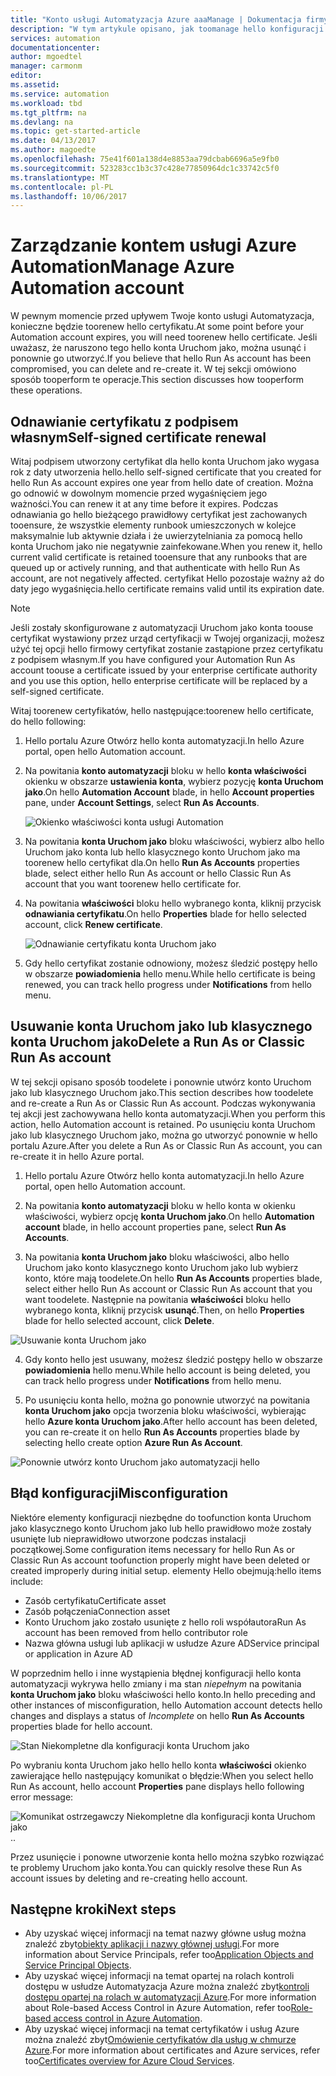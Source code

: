 ```yaml
---
title: "Konto usługi Automatyzacja Azure aaaManage | Dokumentacja firmy Microsoft"
description: "W tym artykule opisano, jak toomanage hello konfiguracji Twoje konto usługi Automatyzacja, takie jak odnawiania certyfikatu, usuwanie i błędnej konfiguracji."
services: automation
documentationcenter: 
author: mgoedtel
manager: carmonm
editor: 
ms.assetid: 
ms.service: automation
ms.workload: tbd
ms.tgt_pltfrm: na
ms.devlang: na
ms.topic: get-started-article
ms.date: 04/13/2017
ms.author: magoedte
ms.openlocfilehash: 75e41f601a138d4e8853aa79dcbab6696a5e9fb0
ms.sourcegitcommit: 523283cc1b3c37c428e77850964dc1c33742c5f0
ms.translationtype: MT
ms.contentlocale: pl-PL
ms.lasthandoff: 10/06/2017
---
```

# <a name="manage-azure-automation-account"></a><span data-ttu-id="aef81-103">Zarządzanie kontem usługi Azure Automation</span><span class="sxs-lookup"><span data-stu-id="aef81-103">Manage Azure Automation account</span></span>
<span data-ttu-id="aef81-104">W pewnym momencie przed upływem Twoje konto usługi Automatyzacja, konieczne będzie toorenew hello certyfikatu.</span><span class="sxs-lookup"><span data-stu-id="aef81-104">At some point before your Automation account expires, you will need toorenew hello certificate.</span></span> <span data-ttu-id="aef81-105">Jeśli uważasz, że naruszono tego hello konta Uruchom jako, można usunąć i ponownie go utworzyć.</span><span class="sxs-lookup"><span data-stu-id="aef81-105">If you believe that hello Run As account has been compromised, you can delete and re-create it.</span></span> <span data-ttu-id="aef81-106">W tej sekcji omówiono sposób tooperform te operacje.</span><span class="sxs-lookup"><span data-stu-id="aef81-106">This section discusses how tooperform these operations.</span></span>

## <a name="self-signed-certificate-renewal"></a><span data-ttu-id="aef81-107">Odnawianie certyfikatu z podpisem własnym</span><span class="sxs-lookup"><span data-stu-id="aef81-107">Self-signed certificate renewal</span></span>
<span data-ttu-id="aef81-108">Witaj podpisem utworzony certyfikat dla hello konta Uruchom jako wygasa rok z daty utworzenia hello.</span><span class="sxs-lookup"><span data-stu-id="aef81-108">hello self-signed certificate that you created for hello Run As account expires one year from hello date of creation.</span></span> <span data-ttu-id="aef81-109">Można go odnowić w dowolnym momencie przed wygaśnięciem jego ważności.</span><span class="sxs-lookup"><span data-stu-id="aef81-109">You can renew it at any time before it expires.</span></span> <span data-ttu-id="aef81-110">Podczas odnawiania go hello bieżącego prawidłowy certyfikat jest zachowanych tooensure, że wszystkie elementy runbook umieszczonych w kolejce maksymalnie lub aktywnie działa i że uwierzytelniania za pomocą hello konta Uruchom jako nie negatywnie zainfekowane.</span><span class="sxs-lookup"><span data-stu-id="aef81-110">When you renew it, hello current valid certificate is retained tooensure that any runbooks that are queued up or actively running, and that authenticate with hello Run As account, are not negatively affected.</span></span> <span data-ttu-id="aef81-111">certyfikat Hello pozostaje ważny aż do daty jego wygaśnięcia.</span><span class="sxs-lookup"><span data-stu-id="aef81-111">hello certificate remains valid until its expiration date.</span></span>

> [!NOTE]
> <span data-ttu-id="aef81-112">Jeśli zostały skonfigurowane z automatyzacji Uruchom jako konta toouse certyfikat wystawiony przez urząd certyfikacji w Twojej organizacji, możesz użyć tej opcji hello firmowy certyfikat zostanie zastąpione przez certyfikatu z podpisem własnym.</span><span class="sxs-lookup"><span data-stu-id="aef81-112">If you have configured your Automation Run As account toouse a certificate issued by your enterprise certificate authority and you use this option, hello enterprise certificate will be replaced by a self-signed certificate.</span></span>

<span data-ttu-id="aef81-113">Witaj toorenew certyfikatów, hello następujące:</span><span class="sxs-lookup"><span data-stu-id="aef81-113">toorenew hello certificate, do hello following:</span></span>

1. <span data-ttu-id="aef81-114">Hello portalu Azure Otwórz hello konta automatyzacji.</span><span class="sxs-lookup"><span data-stu-id="aef81-114">In hello Azure portal, open hello Automation account.</span></span>

2. <span data-ttu-id="aef81-115">Na powitania **konto automatyzacji** bloku w hello **konta właściwości** okienku w obszarze **ustawienia konta**, wybierz pozycję **konta Uruchom jako**.</span><span class="sxs-lookup"><span data-stu-id="aef81-115">On hello **Automation Account** blade, in hello **Account properties** pane, under **Account Settings**, select **Run As Accounts**.</span></span>

    ![Okienko właściwości konta usługi Automation](media/automation-manage-account/automation-account-properties-pane.png)
3. <span data-ttu-id="aef81-117">Na powitania **konta Uruchom jako** bloku właściwości, wybierz albo hello Uruchom jako konta lub hello klasycznego konto Uruchom jako ma toorenew hello certyfikat dla.</span><span class="sxs-lookup"><span data-stu-id="aef81-117">On hello **Run As Accounts** properties blade, select either hello Run As account or hello Classic Run As account that you want toorenew hello certificate for.</span></span>

4. <span data-ttu-id="aef81-118">Na powitania **właściwości** bloku hello wybranego konta, kliknij przycisk **odnawiania certyfikatu**.</span><span class="sxs-lookup"><span data-stu-id="aef81-118">On hello **Properties** blade for hello selected account, click **Renew certificate**.</span></span>

    ![Odnawianie certyfikatu konta Uruchom jako](media/automation-manage-account/automation-account-renew-runas-certificate.png)

5. <span data-ttu-id="aef81-120">Gdy hello certyfikat zostanie odnowiony, możesz śledzić postępy hello w obszarze **powiadomienia** hello menu.</span><span class="sxs-lookup"><span data-stu-id="aef81-120">While hello certificate is being renewed, you can track hello progress under **Notifications** from hello menu.</span></span>

## <a name="delete-a-run-as-or-classic-run-as-account"></a><span data-ttu-id="aef81-121">Usuwanie konta Uruchom jako lub klasycznego konta Uruchom jako</span><span class="sxs-lookup"><span data-stu-id="aef81-121">Delete a Run As or Classic Run As account</span></span>
<span data-ttu-id="aef81-122">W tej sekcji opisano sposób toodelete i ponownie utwórz konto Uruchom jako lub klasycznego Uruchom jako.</span><span class="sxs-lookup"><span data-stu-id="aef81-122">This section describes how toodelete and re-create a Run As or Classic Run As account.</span></span> <span data-ttu-id="aef81-123">Podczas wykonywania tej akcji jest zachowywana hello konta automatyzacji.</span><span class="sxs-lookup"><span data-stu-id="aef81-123">When you perform this action, hello Automation account is retained.</span></span> <span data-ttu-id="aef81-124">Po usunięciu konta Uruchom jako lub klasycznego Uruchom jako, można go utworzyć ponownie w hello portalu Azure.</span><span class="sxs-lookup"><span data-stu-id="aef81-124">After you delete a Run As or Classic Run As account, you can re-create it in hello Azure portal.</span></span>

1. <span data-ttu-id="aef81-125">Hello portalu Azure Otwórz hello konta automatyzacji.</span><span class="sxs-lookup"><span data-stu-id="aef81-125">In hello Azure portal, open hello Automation account.</span></span>

2. <span data-ttu-id="aef81-126">Na powitania **konto automatyzacji** bloku w hello konta w okienku właściwości, wybierz opcję **konta Uruchom jako**.</span><span class="sxs-lookup"><span data-stu-id="aef81-126">On hello **Automation account** blade, in hello account properties pane, select **Run As Accounts**.</span></span>

3. <span data-ttu-id="aef81-127">Na powitania **konta Uruchom jako** bloku właściwości, albo hello Uruchom jako konto klasycznego konto Uruchom jako lub wybierz konto, które mają toodelete.</span><span class="sxs-lookup"><span data-stu-id="aef81-127">On hello **Run As Accounts** properties blade, select either hello Run As account or Classic Run As account that you want toodelete.</span></span> <span data-ttu-id="aef81-128">Następnie na powitania **właściwości** bloku hello wybranego konta, kliknij przycisk **usunąć**.</span><span class="sxs-lookup"><span data-stu-id="aef81-128">Then, on hello **Properties** blade for hello selected account, click **Delete**.</span></span>

 ![Usuwanie konta Uruchom jako](media/automation-manage-account/automation-account-delete-runas.png)

4. <span data-ttu-id="aef81-130">Gdy konto hello jest usuwany, możesz śledzić postępy hello w obszarze **powiadomienia** hello menu.</span><span class="sxs-lookup"><span data-stu-id="aef81-130">While hello account is being deleted, you can track hello progress under **Notifications** from hello menu.</span></span>

5. <span data-ttu-id="aef81-131">Po usunięciu konta hello, można go ponownie utworzyć na powitania **konta Uruchom jako** opcja tworzenia bloku właściwości, wybierając hello **Azure konta Uruchom jako**.</span><span class="sxs-lookup"><span data-stu-id="aef81-131">After hello account has been deleted, you can re-create it on hello **Run As Accounts** properties blade by selecting hello create option **Azure Run As Account**.</span></span>

 ![Ponownie utwórz konto Uruchom jako automatyzacji hello](media/automation-manage-account/automation-account-create-runas.png)

## <a name="misconfiguration"></a><span data-ttu-id="aef81-133">Błąd konfiguracji</span><span class="sxs-lookup"><span data-stu-id="aef81-133">Misconfiguration</span></span>
<span data-ttu-id="aef81-134">Niektóre elementy konfiguracji niezbędne do toofunction konta Uruchom jako klasycznego konto Uruchom jako lub hello prawidłowo może zostały usunięte lub nieprawidłowo utworzone podczas instalacji początkowej.</span><span class="sxs-lookup"><span data-stu-id="aef81-134">Some configuration items necessary for hello Run As or Classic Run As account toofunction properly might have been deleted or created improperly during initial setup.</span></span> <span data-ttu-id="aef81-135">elementy Hello obejmują:</span><span class="sxs-lookup"><span data-stu-id="aef81-135">hello items include:</span></span>

* <span data-ttu-id="aef81-136">Zasób certyfikatu</span><span class="sxs-lookup"><span data-stu-id="aef81-136">Certificate asset</span></span>
* <span data-ttu-id="aef81-137">Zasób połączenia</span><span class="sxs-lookup"><span data-stu-id="aef81-137">Connection asset</span></span>
* <span data-ttu-id="aef81-138">Konto Uruchom jako zostało usunięte z hello roli współautora</span><span class="sxs-lookup"><span data-stu-id="aef81-138">Run As account has been removed from hello contributor role</span></span>
* <span data-ttu-id="aef81-139">Nazwa główna usługi lub aplikacji w usłudze Azure AD</span><span class="sxs-lookup"><span data-stu-id="aef81-139">Service principal or application in Azure AD</span></span>

<span data-ttu-id="aef81-140">W poprzednim hello i inne wystąpienia błędnej konfiguracji hello konta automatyzacji wykrywa hello zmiany i ma stan *niepełnym* na powitania **konta Uruchom jako** bloku właściwości hello konto.</span><span class="sxs-lookup"><span data-stu-id="aef81-140">In hello preceding and other instances of misconfiguration, hello Automation account detects hello changes and displays a status of *Incomplete* on hello **Run As Accounts** properties blade for hello account.</span></span>

![Stan Niekompletne dla konfiguracji konta Uruchom jako](media/automation-manage-account/automation-account-runas-incomplete-config.png)

<span data-ttu-id="aef81-142">Po wybraniu konta Uruchom jako hello hello konta **właściwości** okienko zawierające hello następujący komunikat o błędzie:</span><span class="sxs-lookup"><span data-stu-id="aef81-142">When you select hello Run As account, hello account **Properties** pane displays hello following error message:</span></span>

![Komunikat ostrzegawczy Niekompletne dla konfiguracji konta Uruchom jako](media/automation-manage-account/automation-account-runas-incomplete-config-msg.png)<span data-ttu-id="aef81-144">.</span><span class="sxs-lookup"><span data-stu-id="aef81-144">.</span></span>

<span data-ttu-id="aef81-145">Przez usunięcie i ponowne utworzenie konta hello można szybko rozwiązać te problemy Uruchom jako konta.</span><span class="sxs-lookup"><span data-stu-id="aef81-145">You can quickly resolve these Run As account issues by deleting and re-creating hello account.</span></span>

## <a name="next-steps"></a><span data-ttu-id="aef81-146">Następne kroki</span><span class="sxs-lookup"><span data-stu-id="aef81-146">Next steps</span></span>
* <span data-ttu-id="aef81-147">Aby uzyskać więcej informacji na temat nazwy główne usług można znaleźć zbyt[obiekty aplikacji i nazwy głównej usługi](../active-directory/active-directory-application-objects.md).</span><span class="sxs-lookup"><span data-stu-id="aef81-147">For more information about Service Principals, refer too[Application Objects and Service Principal Objects](../active-directory/active-directory-application-objects.md).</span></span>
* <span data-ttu-id="aef81-148">Aby uzyskać więcej informacji na temat opartej na rolach kontroli dostępu w usłudze Automatyzacja Azure można znaleźć zbyt[kontroli dostępu opartej na rolach w automatyzacji Azure](automation-role-based-access-control.md).</span><span class="sxs-lookup"><span data-stu-id="aef81-148">For more information about Role-based Access Control in Azure Automation, refer too[Role-based access control in Azure Automation](automation-role-based-access-control.md).</span></span>
* <span data-ttu-id="aef81-149">Aby uzyskać więcej informacji na temat certyfikatów i usług Azure można znaleźć zbyt[Omówienie certyfikatów dla usług w chmurze Azure](../cloud-services/cloud-services-certs-create.md).</span><span class="sxs-lookup"><span data-stu-id="aef81-149">For more information about certificates and Azure services, refer too[Certificates overview for Azure Cloud Services](../cloud-services/cloud-services-certs-create.md).</span></span>
